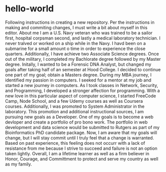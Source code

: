 # hello-world
Following instructions in creating a new repository.
Per the instructions in making and commiting changes, I must write a bit about myself in this editor.
About me
I am a U.S. Navy veteran who was trained to be a sailor first, hospital corpsman second, and lastly a medical laboratory technician.  I never tralved or worked on a ship while in the Navy.  I havd been on a submarine for a small amount o time in order to experience the close quarters.  Additionally, I have achieve two Associate Science degrees.  Once out of the military, I completed my Bachlorate degree followed by my Master degree.  Initally, I wanted to be a Forensic DNA Analyst, but changed my goals after taking half of an semester at Hood College.  I decided to continue one part of my goal; obtain a Masters degree.  During my MBA journey, I identified my passion in computers.  I seeked for a mentor at my job and started a new journey in computers.  As I took classes in Network, Security, and Programming, I developed a stronger affection for programming.  With a new love in this particular aspect of computer science, I started FreeCode Camp, Node School, and a few Udemy courses as well as Coursera courses.  Additionally, I was promoted to System Administrator in the laboratory.  This promotion and additional instructional sources, I am pursuing new goals as a Developer.  One of my goals is to become a web devloper and create a portfolio of pro bono work.  The portfolio in web development and data science would be submitted to Rutgers as part of my Bioinformatics PhD candidate package.  Now, I am aware that my goals will change, but I will stay commit until I truly feel that a change is warranted.  Based on past experience, this feeling does not occurr with a lack of resistance from me because I strive to succeed and failure is not an option taken lightly.  Overall, I am a lifetime learner as well as a firm believer in Honor, Courage, and Committment to protect and serve my country as well as my family.                                                                                                                                                                                                                                                                                                                                                                                                                                                                                                                                
